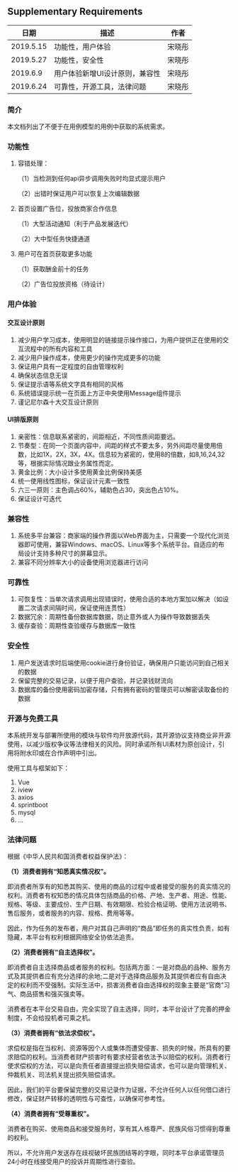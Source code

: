 ## Supplementary Requirements

| 日期      | 描述                           | 作者   |
| --------- | ------------------------------ | ------ |
| 2019.5.15 | 功能性，用户体验               | 宋晓彤 |
| 2019.5.27 | 功能性，安全性                 | 宋晓彤 |
| 2019.6.9  | 用户体验新增UI设计原则，兼容性 | 宋晓彤 |
| 2019.6.24 | 可靠性，开源工具，法律问题     | 宋晓彤 |

### 简介

本文档列出了不便于在用例模型的用例中获取的系统需求。

### 功能性

1. 容错处理：

	（1）当检测到任何api异步调用失败时均显式提示用户

	（2）出错时保证用户可以恢复上次编辑数据

2. 首页设置广告位，投放商家合作信息

	（1）大型活动通知（利于产品发展迭代）  

	（2）大中型任务快捷通道

3. 用户可在首页获取更多功能

	（1）获取酬金前十的任务

	（2）广告位投放资格（待设计）

### 用户体验

#### 交互设计原则

1. 减少用户学习成本，使用明显的链接提示操作接口，为用户提供正在使用的交互流程中的所有内容和工具
2. 减少用户操作成本，使用更少的操作完成更多的功能
3. 保证用户具有一定程度的自由管理权利
4. 确保状态信息无误
5. 保证提示语等系统文字具有相同的风格
6. 系统错误提示统一在页面上方正中央使用Message组件提示
7. 谨记尼尔森十大交互设计原则

#### UI排版原则

1. 亲密性：信息联系紧密的，间距相近，不同性质间距要远。
2. 节奏型：在同一个页面内容中，间距的样式不要太多，另外间距尽量使用倍数，比如1X，2X，3X，4X。信息较为紧密的，使用8的倍数，如8,16,24,32等，根据实际情况跟业务属性而定。
3. 黄金比例：大小设计多使用黄金比例保持美感
4. 统一使用线性图标，保证设计元素一致性
5. 六三一原则：主色调占60%，辅助色占30，突出色占10%。
6. 保证设计可迭代

### 兼容性

1. 系统多平台兼容：商家端的操作界面以Web界面为主，只需要一个现代化浏览器即可使用，兼容Windows、macOS、Linux等多个系统平台。自适应的布局设计支持多种尺寸的屏幕显示。
2. 兼容不同分辨率大小的设备使用浏览器进行访问

### 可靠性

1. 可恢复性：当单次请求调用出现错误时，使用合适的本地方案加以解决（如设置二次请求间隔时间，保证使用连贯性）
2. 数据冗余：周期性备份数据库数据，防止意外或人为操作导致数据丢失
3. 缓存查验：周期性查验缓存与数据库一致性

### 安全性

1. 用户发送请求时后端使用cookie进行身份验证，确保用户只能访问到自己相关的数据
2. 保留完整的交易记录，以便于用户查验，并记录钱财流向
3. 数据库的备份使用密码加密存储，只有拥有密码的管理员可以解密读取备份的数据

### 开源与免费工具

本系统开发与部署所使用的模块与软件均开放源代码，其开源协议支持商业非开源使用，以减少版权争议等法律相关的风险。同时承诺所有UI素材为原创设计，引用将附水印或在合作声明中引出。

使用工具与框架如下：

1. Vue
2. iview
3. axios
4. sprintboot
5. mysql
6. ...

### 法律问题

根据《中华人民共和国消费者权益保护法》：

**（1）消费者拥有“知悉真实情况权”。**

即消费者所享有的知悉其购买、使用的商品的过程中或者接受的服务的真实情况的权利。消费者有权知悉的情况具体包括商品的价格、产地、生产者、用途、性能、规格、等级、主要成份、生产日期、有效期限、检验合格证明、使用方法说明书、售后服务，或者服务的内容、规格、费用等等。

因此，作为任务的发布者，用户对其自己声明的“商品”即任务的真实性负责，如有隐藏，本平台有权利根据网络安全协依法追责。

**（2）消费者拥有“自主选择权”。**

即消费者自主选择商品或者服务的权利。包括两方面：一是对商品的品种、服务方式及其提供者应有充分选择的余地;二是对于选择商品服务及其提供者应有自由决定的权利而不受强制。实际生活中，损害消费者自由选择权的现象主要是“官商”习气、商品搭售和强买强卖等。

消费者在本平台交易自由，完全实现了自主选择，同时，本平台设计了完善的押金制度，不会给投机者可乘之机。

**（3）消费者拥有“依法求偿权”。**

求偿权是指在当权利、资源等因个人或集体而遭受侵害、损失的时候，所具有的要求赔偿的权利。当消费者财产损害时有要求经营者依法予以赔偿的权利。消费者行使求偿权的方法，可以是向责任者直接提出损失赔偿请求，也可以是向管理机关、仲裁机关、司法机关提出损失赔偿请求。

因此，我们的平台要保留完整的交易记录作为证据，不允许任何人以任何借口进行修改，保证财产转移的透明性与可查性，以确保可参考性。

**（4）消费者拥有“受尊重权”。**

消费者在购买、使用商品和接受服务时，享有其人格尊严、民族风俗习惯得到尊重的权利。

所以，不允许用户发送存在歧视破坏民族团结等的字眼，同时本平台承诺管理员24小时在线接受用户的投诉并周期性进行查验。